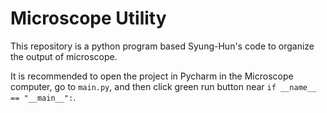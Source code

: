 # Microscope Utility
This repository is a python program based Syung-Hun's code to organize the output of microscope.

It is recommended to open the project in Pycharm in the Microscope computer, go to `main.py`, and then click green run button near `if __name__ == "__main__":`.